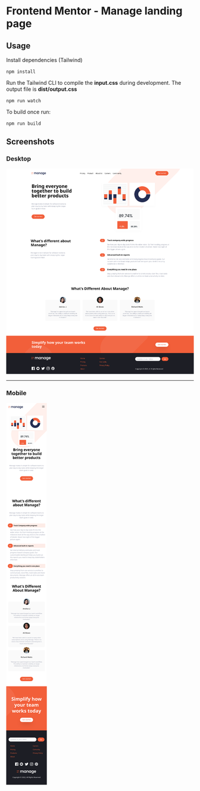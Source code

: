 # Frontend Mentor - Manage landing page

## Usage

Install dependencies (Tailwind)

```
npm install
```

Run the Tailwind CLI to compile the **input.css** during development. The output file is **dist/output.css**

```
npm run watch
```

To build once run:

```
npm run build
```

## Screenshots

### Desktop

![Manage desktop](https://github.com/galletafromjell666/frontend-mentor-challenges/blob/e6aa72eb2b368bbc66bf3d86f57253d6767ed832/manage-landing/desktop.png)
***
### Mobile
![Manage Mobile](https://github.com/galletafromjell666/frontend-mentor-challenges/blob/e6aa72eb2b368bbc66bf3d86f57253d6767ed832/manage-landing/mobile.png)
